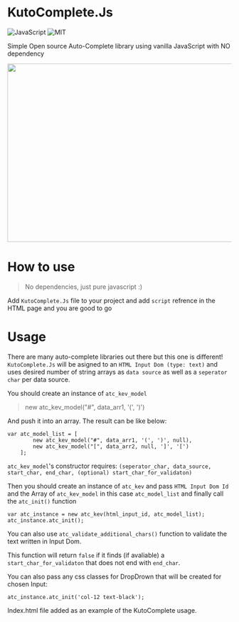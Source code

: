 # KutoComplete.Js
![JavaScript](https://img.shields.io/badge/javascript-%23323330.svg?style=for-the-badge&logo=javascript&logoColor=%23F7DF1E)
![MIT](https://img.shields.io/github/license/Ileriayo/markdown-badges?style=for-the-badge)

Simple Open source Auto-Complete library using vanilla JavaScript with NO dependency

<img src="https://github.com/kev7037/KutoComplete.Js/blob/main/KutoComplete_demo.gif" width="900" height="400" />

# How to use
> No dependencies, just pure javascript :)

Add `KutoComplete.Js` file to your project and add `script` refrence in the HTML page and you are good to go

# Usage

There are many auto-complete libraries out there but this one is different!
`KutoComplete.Js` will be asigned to an `HTML Input Dom (type: text)` and uses desired number of string arrays as `data source` as well as a `seperator char` per data source.

You should create an instance of `atc_kev_model`
> new atc_kev_model("#", data_arr1, '(', ')')

And push it into an array. The result can be like below:

    var atc_model_list = [
            new atc_kev_model("#", data_arr1, '(', ')', null),
            new atc_kev_model("[", data_arr2, null, ']', '[')
        ];

`atc_kev_model`'s constructor requires: `(seperator_char, data_source, start_char, end_char, (optional) start_char_for_validaton)`

Then you should create an instance of `atc_kev` and pass `HTML Input Dom Id` and the Array of `atc_kev_model` in this case `atc_model_list` and finally call the `atc_init()` function

    var atc_instance = new atc_kev(html_input_id, atc_model_list);
    atc_instance.atc_init();
    
You can also use `atc_validate_additional_chars()` function to validate the text written in Input Dom.

This function will return `false` if it finds (if avaliable) a `start_char_for_validaton` that does not end with `end_char`.

You can also pass any css classes for DropDrown that will be created for chosen Input:

    atc_instance.atc_init('col-12 text-black');
    
Index.html file added as an example of the KutoComplete usage.
